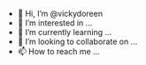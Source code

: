 - 👋 Hi, I’m @vickydoreen
- 👀 I’m interested in ...
- 🌱 I’m currently learning ...
- 💞️ I’m looking to collaborate on ...
- 📫 How to reach me ...

<!---
vickydoreen/vickydoreen is a ✨ special ✨ repository because its `README.md` (this file) appears on your GitHub profile.
You can click the Preview link to take a look at your changes.
--->
